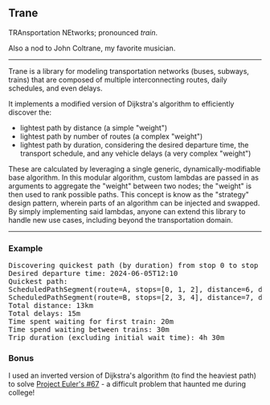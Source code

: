 ## Trane

TRAnsportation NEtworks; pronounced _train_.

Also a nod to John Coltrane, my favorite musician.

<hr>

Trane is a library for modeling transportation networks (buses, subways, trains) that are composed of multiple interconnecting routes, daily schedules, and even delays.

It implements a modified version of Dijkstra's algorithm to efficiently discover the:

- lightest path by distance (a simple "weight")
- lightest path by number of routes (a complex "weight")
- lightest path by duration, considering the desired departure time, the transport schedule, and any vehicle delays (a very complex "weight")

These are calculated by leveraging a single generic, dynamically-modifiable base algorithm. In this modular algorithm, custom lambdas are passed in as arguments to aggregate the "weight" between two nodes; the "weight" is then used to rank possible paths. This concept is know as the "strategy" design pattern, wherein parts of an algorithm can be injected and swapped. By simply implementing said lambdas, anyone can extend this library to handle new use cases, including beyond the transportation domain.

<hr>

### Example

<pre>
Discovering quickest path (by duration) from stop 0 to stop 4
Desired departure time: 2024-06-05T12:10
Quickest path:
ScheduledPathSegment(route=A, stops=[0, 1, 2], distance=6, departure=2024-06-05T12:30, arrival=2024-06-05T14:30, delayMillis=0)
ScheduledPathSegment(route=B, stops=[2, 3, 4], distance=7, departure=2024-06-05T15:00, arrival=2024-06-05T17:00, delayMillis=900000)
Total distance: 13km
Total delays: 15m
Time spent waiting for first train: 20m
Time spend waiting between trains: 30m
Trip duration (excluding initial wait time): 4h 30m
</pre>

### Bonus

I used an inverted version of Dijkstra's algorithm (to find the heaviest path) to solve [Project Euler's #67](https://projecteuler.net/problem=67) - a difficult problem that haunted me during college!